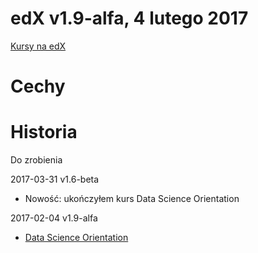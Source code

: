 ﻿# edX v1.9-alfa, 4 lutego 2017
[Kursy na edX](https://courses.edx.org/courses/course-v1:Microsoft+DAT101x+1T2017/info)

# Cechy

# Historia

Do zrobienia

2017-03-31 v1.6-beta

* Nowość: ukończyłem kurs Data Science Orientation

2017-02-04 v1.9-alfa

* [Data Science Orientation](https://courses.edx.org/courses/course-v1:Microsoft+DAT101x+1T2017/info)
